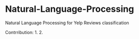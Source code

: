 # Natural-Language-Processing
Natural Language Processing for  Yelp Reviews  classification

Contrribution:
1.
2.
